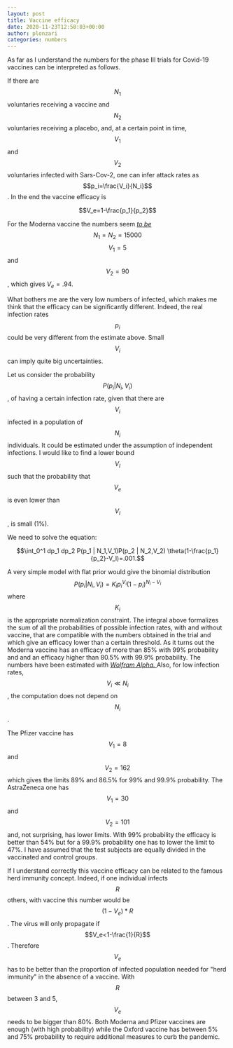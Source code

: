 ```yaml
---
layout: post
title: Vaccine efficacy
date: 2020-11-23T12:58:03+00:00
author: plonzari
categories: numbers
---
```


As far as I understand the numbers for the phase III trials for Covid-19 vaccines  can be interpreted as follows.

If there are $$N_1$$ voluntaries receiving a vaccine and $$N_2$$ voluntaries receiving a placebo, and, at a certain 
point in time, $$V_1$$ and $$V_2$$ voluntaries infected with Sars-Cov-2, one can infer attack rates as
$$p_i=\frac{V_i}{N_i}$$. In the end the vaccine efficacy is 

$$V_e=1-\frac{p_1}{p_2}$$

For the Moderna vaccine the numbers seem 
<a href="https://www.statnews.com/2020/11/16/modernas-covid-19-vaccine-is-strongly-effective-early-look-at-data-show"> 
 <em>to be</em> </a>
  $$N_1=N_2=15000$$ $$V_1=5$$ and $$V_2=90$$, which gives $V_e=.94$.
 
 What bothers me are the very low numbers of infected, which makes me think that the efficacy can be 
 significantly different. Indeed, the real infection rates $$p_i$$ could be very different from the estimate 
 above. Small $$V_i$$ can imply quite big uncertainties.
 
 Let us consider the probability $$P(p_i|N_i,V_i)$$, of having a certain infection rate, given that there are
 $$V_i$$ infected in a population of $$N_i$$ individuals. It could be estimated under the assumption of independent 
 infections. I would like to find a lower bound $$V_l$$ such that the probability  that $$V_e$$ is even lower
 than $$V_l$$, is small (1%).
 
 We need to solve the equation:
 
 $$\int_0^1 dp_1 dp_2 P(p_1 | N_1,V_1)P(p_2 | N_2,V_2)  \theta(1-\frac{p_1}{p_2}-V_l)=.001.$$
 
 A very simple model with flat prior would give the binomial distribution 
 $$P(p_i |  N_i,V_i)=K_i p_i^{V_i}(1-p_i)^{N_i-V_i} $$ where $$K_i$$ is the  appropriate 
 normalization constraint. The integral above formalizes the sum of all the probabilities of 
 possible infection rates, with and without vaccine, 
 that  are compatible with the numbers obtained in the trial and which give an efficacy lower than a certain 
 threshold. As it turns out the Moderna vaccine has an efficacy of more than 85% with 99% probability and and
 an efficacy higher than 80.5% with 99.9% probability. The numbers have been estimated with
 <a href="https://www.wolframalpha.com/input/?i=int+e%5E%28-x%29+x%5E5%2F120+exp%28-%28y-90%29%5E2%2F2%2F90-3%29+*UnitStep%5Bx%2Fy-0.19%5D+%2F+1.18393+dx+dy%2C+x%3D-0+to+30%2C+y%3D-0+to+400"> 
 <em>Wolfram Alpha.</em> </a> Also, for low infection rates, $$V_i\ll N_i$$, the computation does not 
 depend on $$N_i$$.
 
 The Pfizer vaccine has $$V_1=8$$ and $$V_2=162$$ which gives the limits 89% and 86.5% for 99% and 99.9% 
 probability. The AstraZeneca one has $$V_1=30$$ and $$V_2=101$$ and, not surprising, has lower limits.
 With 99% probability the efficacy is better than 54% but for a 99.9% probability one has to lower the limit to 47%.
 I have assumed that the test subjects are equally divided in the vaccinated and control groups.
 
 If I understand correctly this vaccine efficacy can be related to the famous herd immunity concept. Indeed,
 if one individual infects $$R$$ others, with vaccine this number  would be $$(1-V_e)*R$$. The virus will only
 propagate if $$V_e<1-\frac{1}{R}$$. Therefore $$V_e$$ has to be better than the proportion of infected population 
 needed for "herd immunity" in the absence of a vaccine. With $$R$$ between 3 and 5, $$V_e$$ needs to be bigger 
 than 80%. Both Moderna and Pfizer vaccines are enough (with high probability) while the Oxford vaccine has 
 between 5% and 75% probability to require additional measures to curb the pandemic.
 
